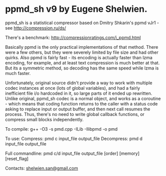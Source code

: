 # ppmd_sh v9  by Eugene Shelwien.

ppmd_sh is a statistical compressor based on Dmitry Shkarin's ppmd vJr1 - see http://compression.ru/ds/

There's a benchmark: http://compressionratings.com/i_ppmd.html

Basically ppmd is the only practical implementations of that method.
There were a few others, but they were severely limited by file size and had other quirks.
Also ppmd is fairly fast - its encoding is actually faster than lzma encoding, for example,
and at least text compression is much better at that.
But its a symmetric method, so decoding has the same speed while lzma is much faster.

Unfortunately, original source didn't provide a way to work with multiple codec instances at once
(lots of global variables), and had a fairly inefficient file i/o hardcoded in it, so large parts
of it ended up rewritten.
Unlike original, ppmd_sh codec is a normal object, and works as a coroutine - which means
that coding function returns to the caller with a status code asking to replace input or
output buffer, and then next call resumes the process. Thus, there's no need to write global
callback functions, or compress small blocks independently.

To compile: g++ -O3 -s pmd.cpp -ILib -Ilibpmd -o pmd

To use: 
 Compress:   pmd c input_file output_file
 Decompress: pmd d input_file output_file
 
Full commandline:
 pmd c/d input_file output_file [order] [memory] [reset_flag]
 
 Contacts: shelwien.san@gmail.com
